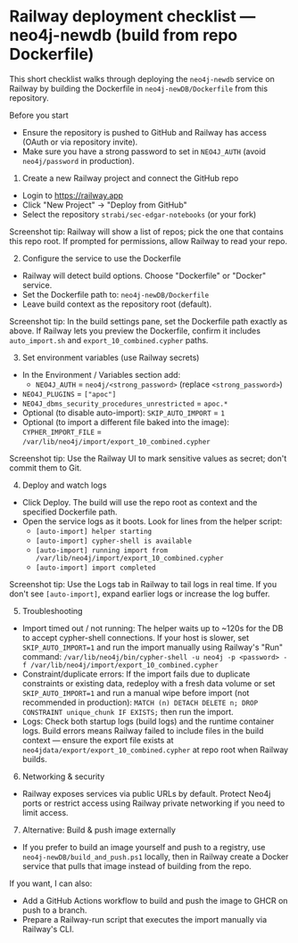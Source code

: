 # Railway deployment checklist — neo4j-newdb (build from repo Dockerfile)

This short checklist walks through deploying the `neo4j-newdb` service on Railway by building the Dockerfile in `neo4j-newDB/Dockerfile` from this repository.

Before you start
- Ensure the repository is pushed to GitHub and Railway has access (OAuth or via repository invite).
- Make sure you have a strong password to set in `NEO4J_AUTH` (avoid `neo4j/password` in production).

1) Create a new Railway project and connect the GitHub repo
- Login to https://railway.app
- Click "New Project" -> "Deploy from GitHub"
- Select the repository `strabi/sec-edgar-notebooks` (or your fork)

Screenshot tip: Railway will show a list of repos; pick the one that contains this repo root. If prompted for permissions, allow Railway to read your repo.

2) Configure the service to use the Dockerfile
- Railway will detect build options. Choose "Dockerfile" or "Docker" service.
- Set the Dockerfile path to: `neo4j-newDB/Dockerfile`
- Leave build context as the repository root (default).

Screenshot tip: In the build settings pane, set the Dockerfile path exactly as above. If Railway lets you preview the Dockerfile, confirm it includes `auto_import.sh` and `export_10_combined.cypher` paths.

3) Set environment variables (use Railway secrets)
- In the Environment / Variables section add:
  - `NEO4J_AUTH` = `neo4j/<strong_password>` (replace `<strong_password>`)
- `NEO4J_PLUGINS` = `["apoc"]`
- `NEO4J_dbms_security_procedures_unrestricted` = `apoc.*`
- Optional (to disable auto-import): `SKIP_AUTO_IMPORT` = `1`
- Optional (to import a different file baked into the image): `CYPHER_IMPORT_FILE` = `/var/lib/neo4j/import/export_10_combined.cypher`

Screenshot tip: Use the Railway UI to mark sensitive values as secret; don't commit them to Git.

4) Deploy and watch logs
- Click Deploy. The build will use the repo root as context and the specified Dockerfile path.
- Open the service logs as it boots. Look for lines from the helper script:
  - `[auto-import] helper starting`
  - `[auto-import] cypher-shell is available`
  - `[auto-import] running import from /var/lib/neo4j/import/export_10_combined.cypher`
  - `[auto-import] import completed`

Screenshot tip: Use the Logs tab in Railway to tail logs in real time. If you don't see `[auto-import]`, expand earlier logs or increase the log buffer.

5) Troubleshooting
- Import timed out / not running: The helper waits up to ~120s for the DB to accept cypher-shell connections. If your host is slower, set `SKIP_AUTO_IMPORT=1` and run the import manually using Railway's "Run" command:
  `/var/lib/neo4j/bin/cypher-shell -u neo4j -p <password> -f /var/lib/neo4j/import/export_10_combined.cypher`
- Constraint/duplicate errors: If the import fails due to duplicate constraints or existing data, redeploy with a fresh data volume or set `SKIP_AUTO_IMPORT=1` and run a manual wipe before import (not recommended in production):
  `MATCH (n) DETACH DELETE n; DROP CONSTRAINT unique_chunk IF EXISTS;` then run the import.
- Logs: Check both startup logs (build logs) and the runtime container logs. Build errors means Railway failed to include files in the build context — ensure the export file exists at `neo4jdata/export/export_10_combined.cypher` at repo root when Railway builds.

6) Networking & security
- Railway exposes services via public URLs by default. Protect Neo4j ports or restrict access using Railway private networking if you need to limit access.

7) Alternative: Build & push image externally
- If you prefer to build an image yourself and push to a registry, use `neo4j-newDB/build_and_push.ps1` locally, then in Railway create a Docker service that pulls that image instead of building from the repo.

If you want, I can also:
- Add a GitHub Actions workflow to build and push the image to GHCR on push to a branch.
- Prepare a Railway-run script that executes the import manually via Railway's CLI.
